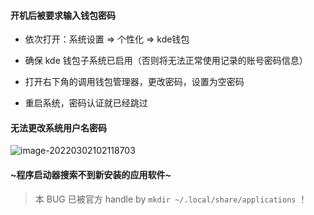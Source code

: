 #### 开机后被要求输入钱包密码

- 依次打开：系统设置 => 个性化 => kde钱包

- 确保 kde 钱包子系统已启用（否则将无法正常使用记录的账号密码信息）

- 打开右下角的调用钱包管理器，更改密码，设置为空密码

- 重启系统，密码认证就已经跳过

#### 无法更改系统用户名密码

![image-20220302102118703](https://aliyun-oss-lpj.oss-cn-qingdao.aliyuncs.com/images/by-picgo/image-20220302102118703.png)

#### ~程序启动器搜索不到新安装的应用软件~

> 本 BUG 已被官方 handle by `mkdir ~/.local/share/applications` ！
